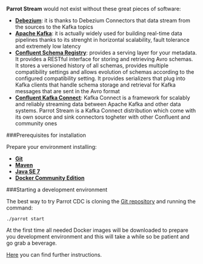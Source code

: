 **Parrot Stream** would not exist without these great pieces of software:

* [**Debezium**](http://debezium.io/): it is thanks to Debezium Connectors that data stream from the sources to the Kafka topics
* [**Apache Kafka**](https://github.com/apache/kafka.git): it is actually widely used for building real-time data pipelines thanks to its strenght in horizontal scalability, fault tolerance and extremely low latency
* [**Confluent Schema Registry**](http://docs.confluent.io/current/schema-registry/docs/index.html): provides a serving layer for your metadata. It provides a RESTful interface for storing and retrieving Avro schemas. It stores a versioned history of all schemas, provides multiple compatibility settings and allows evolution of schemas according to the configured compatibility setting. It provides serializers that plug into Kafka clients that handle schema storage and retrieval for Kafka messages that are sent in the Avro format
* [**Confluent Kafka Connect**](http://docs.confluent.io/current/connect/index.html): Kafka Connect is a framework for scalably and reliably streaming data between Apache Kafka and other data systems. Parrot Stream is a Kafka Connect distribution which come with its own source and sink connectors togheter with other Confluent and community ones

###Prerequisites for installation

Prepare your environment installing:

* [**Git**](https://git-scm.com/download/linux)
* [**Maven**](https://maven.apache.org/)
* [**Java SE 7**](http://www.oracle.com/technetwork/java/javase/downloads/index.html)
* [**Docker Community Edition**](https://www.docker.com/community-edition)

###Starting a development environment

The best way to try Parrot CDC is cloning the [Git repository](https://github.com/parrot-stream/parrot.git) and running the command:

    ./parrot start

At the first time all needed Docker images will be downloaded to prepare you development environment and this will take a while so be patient and go grab a beverage.

[Here](/development/index.html) you can find further instructions. 
